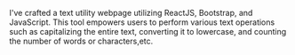 I've crafted a text utility webpage utilizing ReactJS, Bootstrap, and JavaScript. 
This tool empowers users to perform various text operations such as capitalizing 
the entire text, converting it to lowercase, and counting the number of words or characters,etc.

